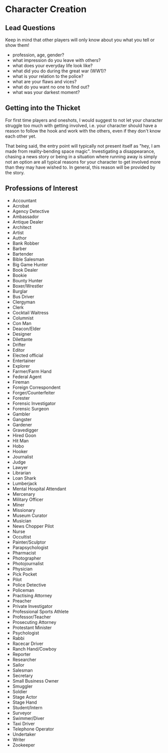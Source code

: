 # Character Creation 
## Lead Questions
Keep in mind that other players will only know about you what you tell or show them! 

- profession, age, gender? 
- what impression do you leave with others? 
- what does your everyday life look like? 
- what did you do during the great war (WW1)?
- what is your relation to the police? 
- what are your flaws and vices? 
- what do you want no one to find out? 
- what was your darkest moment? 

## Getting into the Thicket
For first time players and oneshots, I would suggest to not let your character struggle too much with getting involved, i.e. your character should have a reason to follow the hook and work with the others, even if they don't know each other yet. 

That being said, the entry point will typically not present itself as "hey, I am made from reality-bending space magic". Investigating a disappearance, chasing a news story or being in a situation where running away is simply not an option are all typical reasons for your character to get involved more than they may have wished to. In general, this reason will be provided by the story. 

## Professions of Interest
- Accountant
- Acrobat
- Agency Detective
- Ambassador
- Antique Dealer
- Architect
- Artist
- Author
- Bank Robber
- Barber
- Bartender
- Bible Salesman
- Big Game Hunter
- Book Dealer
- Bookie
- Bounty Hunter
- Boxer/Wrestler
- Burglar
- Bus Driver
- Clergyman
- Clerk
- Cocktail Waitress
- Columnist
- Con Man
- Deacon/Elder
- Designer
- Dilettante
- Drifter
- Editor
- Elected official
- Entertainer
- Explorer
- Farmer/Farm Hand
- Federal Agent
- Fireman
- Foreign Correspondent
- Forger/Counterfeiter
- Forester
- Forensic Investigator
- Forensic Surgeon
- Gambler
- Gangster
- Gardener
- Gravedigger
- Hired Goon
- Hit Man
- Hobo
- Hooker
- Journalist
- Judge
- Lawyer
- Librarian
- Loan Shark
- Lumberjack
- Mental Hospital Attendant
- Mercenary
- Military Officer
- Miner
- Missionary
- Museum Curator
- Musician
- News Chopper Pilot
- Nurse
- Occultist
- Painter/Sculptor
- Parapsychologist
- Pharmacist
- Photographer
- Photojournalist
- Physician
- Pick Pocket
- Pilot
- Police Detective
- Policeman
- Practising Attorney
- Preacher
- Private Investigator
- Professional Sports Athlete
- Professor/Teacher
- Prosecuting Attorney
- Protestant Minister
- Psychologist
- Rabbi
- Racecar Driver
- Ranch Hand/Cowboy
- Reporter
- Researcher
- Sailor
- Salesman
- Secretary
- Small Business Owner
- Smuggler
- Soldier
- Stage Actor
- Stage Hand
- Student/Intern
- Surveyor
- Swimmer/Diver
- Taxi Driver
- Telephone Operator
- Undertaker
- Writer
- Zookeeper 

